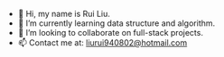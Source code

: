 - 👋 Hi, my name is Rui Liu.
- 🌱 I’m currently learning data structure and algorithm.
- 💞️ I’m looking to collaborate on full-stack projects.
- 📫 Contact me at: liurui940802@hotmail.com

<!---
raymondliuca/raymondliuca is a ✨ special ✨ repository because its `README.md` (this file) appears on your GitHub profile.
You can click the Preview link to take a look at your changes.
--->
